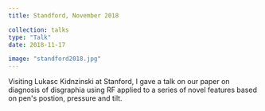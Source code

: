 ```yaml
---
title: Standford, November 2018

collection: talks
type: "Talk"
date: 2018-11-17

image: "standford2018.jpg"
---
```

Visiting Lukasc Kidnzinski at Stanford, I gave a talk on our paper on diagnosis of disgraphia using RF applied to a series of novel features based on pen's postion, pressure and tilt. 

